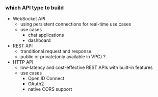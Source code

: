 ### which API type to build
- WebSocket API 
  - using persistent connections for real-time use cases
  - use cases
    - chat applications
    - dashboard
- REST API
  - tranditional request and response
  - public or private(only available in VPC) ?
- HTTP API
  - low-latency and cost-effective REST APIs with built-in features 
  - use cases
    - Open ID Connect
    - OAuth2
    - native CORS support
